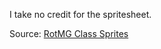 I take no credit for the spritesheet.

Source: [RotMG Class Sprites](https://www.reddit.com/r/RotMG/comments/nobx5f/modern_class_sprites_lots_of_info_in_the_comments/#lightbox)